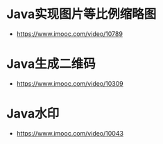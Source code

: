 # Java实现图片等比例缩略图

- <https://www.imooc.com/video/10789>

# Java生成二维码

- <https://www.imooc.com/video/10309>

# Java水印

- <https://www.imooc.com/video/10043>
